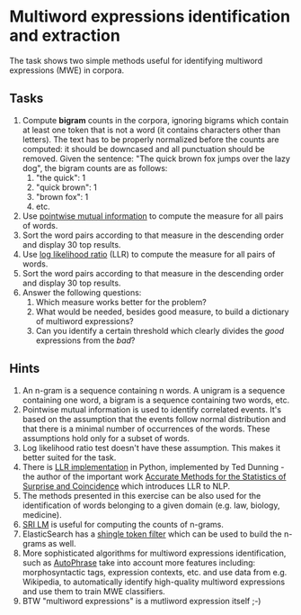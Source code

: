 # Multiword expressions identification and extraction

The task shows two simple methods useful for identifying multiword expressions (MWE) in corpora.

## Tasks

1. Compute **bigram** counts in the corpora, ignoring bigrams which contain at least one token that is not a word
   (it contains characters other than letters). The text has to be properly normalized before the counts are computed:
   it should be downcased and all punctuation should be removed. Given the sentence: "The quick brown fox jumps over the
   lazy dog", the bigram counts are as follows:
   1. "the quick": 1
   1. "quick brown": 1
   1. "brown fox": 1
   1. etc.
1. Use [pointwise mutual information](https://en.wikipedia.org/wiki/Pointwise_mutual_information) to compute the measure 
   for all pairs of words. 
1. Sort the word pairs according to that measure in the descending order and display 30 top results.
1. Use [log likelihood ratio](http://tdunning.blogspot.com/2008/03/surprise-and-coincidence.html) (LLR) to compute the measure
   for all pairs of words.
1. Sort the word pairs according to that measure in the descending order and display 30 top results.
1. Answer the following questions:
   1. Which measure works better for the problem?
   1. What would be needed, besides good measure, to build a dictionary of multiword expressions?
   1. Can you identify a certain threshold which clearly divides the *good* expressions from the *bad*?

## Hints

1. An n-gram is a sequence containing n words. A unigram is a sequence containing one word,
   a bigram is a sequence containing two words, etc.
1. Pointwise mutual information is used to identify correlated events. It's based on the assumption that the events
   follow normal distribution and that there is a minimal number of occurrences of the words. These assumptions hold
   only for a subset of words.
1. Log likelihood ratio test doesn't have these assumption. This makes it better suited for the task.
1. There is [LLR implementation](https://github.com/tdunning/python-llr) in Python, implemented by Ted Dunning - the
   author of the important work [Accurate Methods for the Statistics of Surprise and
   Coincidence](https://aclweb.org/anthology/J93-1003) which introduces LLR to NLP.
1. The methods presented in this exercise can be also used for the identification of words belonging to a given domain
   (e.g. law, biology, medicine).
1. [SRI LM](http://www.speech.sri.com/projects/srilm/) is useful for computing the counts of n-grams.
1. ElasticSearch has a [shingle token filter](https://www.elastic.co/guide/en/elasticsearch/reference/current/analysis-shingle-tokenfilter.html) 
   which can be used to build the n-grams as well.
1. More sophisticated algorithms for multiword expressions identification, such as 
   [AutoPhrase](https://github.com/shangjingbo1226/AutoPhrase) take into account more features including:
   morphosyntactic tags, expression contexts, etc. and use data from e.g. Wikipedia, to automatically identify
   high-quality multiword expressions and use them to train MWE classifiers.
1. BTW "multiword expressions" is a mutliword expression itself ;-)